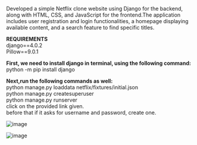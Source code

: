 Developed a simple Netflix clone website using Django for the backend, along with HTML, CSS, and JavaScript for the frontend.The application includes user registration and login functionalities, a homepage displaying available content, and a search feature to find specific titles.

**REQUIREMENTS**\
django==4.0.2\
Pillow==9.0.1

**First, we need to install django in terminal, using the following command:**\
python -m pip install django

**Next,run the following commands as well:**\
python manage.py loaddata netflix/fixtures/initial.json\
python manage.py createsuperuser\
python manage.py runserver\
click on the provided link given.\
before that if it asks for username and password, create one.


![image](https://github.com/tanmai-tallam/Netflix-clone/assets/120913651/972933da-f952-49bd-85ce-41f463dbddbf)

![image](https://github.com/tanmai-tallam/Netflix-clone/assets/120913651/d5bc8c59-f36c-4789-8c2c-0fea84eea54c)


